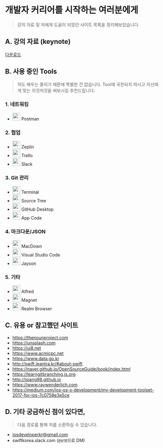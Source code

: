 # 개발자 커리어를 시작하는 여러분에게

> 강의 자료 및 저에게 도움이 되었던 사이트 목록을 정리해보았습니다.

## A. 강의 자료 (keynote)

[다운로드](https://github.com/fimuxd/Lecture/blob/master/패캠%20특강%201.key)

## B. 사용 중인 Tools

> 저도 배우는 중이기 때문에 특별한 건 없습니다. Tool에 국한되지 마시고 자신에게 맞는 이것저것을 써보시길 추천드립니다. 

### 1. 네트워킹

* <img src = "https://seeklogo.com/images/P/postman-logo-F43375A2EB-seeklogo.com.png" width = 25> Postman

### 2. 협업

* <img src = "https://zeplin.io/img/favicon/256x256.png" width = 25> Zeplin
* <img src = "http://www.stickpng.com/assets/images/58482beecef1014c0b5e4a36.png" width = 25> Trello
* <img src = "https://upload.wikimedia.org/wikipedia/commons/7/76/Slack_Icon.png" width = 25> Slack

### 3. Git 관리

* <img src = "https://upload.wikimedia.org/wikipedia/commons/b/b3/Terminalicon2.png" width = 25> Terminal
* <img src = "https://morrislaptop.gallerycdn.vsassets.io/extensions/morrislaptop/vscode-open-in-sourcetree/0.2.6/1505725471223/Microsoft.VisualStudio.Services.Icons.Default" width = 25> Source Tree
* <img src = "https://electron.atom.io/images/apps/github-desktop-icon.png" width = 25> GitHub Desktop
* <img src = "https://cdn.worldvectorlogo.com/logos/appcode-1.svg" width = 25> App Code

### 4. 마크다운/JSON

* <img src = "https://macdown.uranusjr.com/static/images/logo.png" width = 25> MacDown
* <img src = "https://dl2.macupdate.com/images/icons256/54025.png?d=1518703642" width = 25> Visual Studio Code
* <img src = "https://is5-ssl.mzstatic.com/image/thumb/Purple122/v4/24/de/f1/24def10e-19e4-03e2-ac3b-0aa24b2a48b0/AppIcon.png/1200x630bb.png" width = 25> Jayson

### 5. 기타

* <img src = "https://www.alfredapp.com/media/logo.png" width = 25> Alfred
* <img src = "http://magnet.crowdcafe.com/imgs/icon.svg" width = 25> Magnet
* <img src = "https://is5-ssl.mzstatic.com/image/thumb/Purple128/v4/93/32/e9/9332e912-7a2d-32e8-7d34-b5d49b3946ff/AppIcon.png/1200x630bb.png" width = 25> Realm Browser


## C. 유용 or 참고했던 사이트

* https://thenounproject.com
* https://unsplash.com
* https://ui8.net
* https://www.acmicpc.net
* https://www.data.go.kr
* http://swift.leantra.kr/#about-swift
* https://naver.github.io/OpenSourceGuide/book/index.html
* https://learngitbranching.js.org
* http://isjang98.github.io
* https://www.raywenderlich.com
* https://medium.com/ios-os-x-development/my-development-toolset-2017-for-ios-7c0758e3e5ce

## D. 기타 궁금하신 점이 있다면, 

> 다음 경로를 통해 저를 소환하실 수 있습니다. 

* iosdeveloperkr@gmail.com
* swiftkorea.slack.com (`@보영`으로 DM)